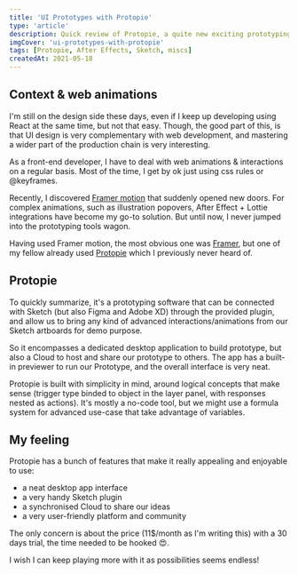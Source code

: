 ```yaml
---
title: 'UI Prototypes with Protopie'
type: 'article'
description: Quick review of Protopie, a quite new exciting prototyping tool!
imgCover: 'ui-prototypes-with-protopie'
tags: [Protopie, After Effects, Sketch, miscs]
createdAt: 2021-05-18
---
```


## Context & web animations

I'm still on the design side these days, even if I keep up developing using React at the same time, but not that easy. Though, the good part of this, is that UI design is very complementary with web development, and mastering a wider part of the production chain is very interesting.

As a front-end developer, I have to deal with web animations & interactions on a regular basis. Most of the time, I get by ok just using css rules or @keyframes. 

Recently, I discovered [Framer motion](https://www.framer.com/motion/) that suddenly opened new doors. For complex animations, such as illustration popovers, After Effect + Lottie integrations have become my go-to solution. But until now, I never jumped into the prototyping tools wagon.

Having used Framer motion, the most obvious one was [Framer](https://www.framer.com/), but one of my fellow already used [Protopie](https://www.protopie.io/) which I previously never heard of.

## Protopie

To quickly summarize, it's a prototyping software that can be connected with Sketch (but also Figma and Adobe XD) through the provided plugin, and allow us to bring any kind of advanced interactions/animations from our Sketch artboards for demo purpose.

So it encompasses a dedicated desktop application to build prototype, but also a Cloud to host and share our prototype to others. The app has a built-in previewer to run our Prototype, and the overall interface is very neat.

Protopie is built with simplicity in mind, around logical concepts that make sense (trigger type binded to object in the layer panel, with responses nested as actions). It's mostly a no-code tool, but we might use a formula system for advanced use-case that take advantage of variables.

## My feeling

Protopie has a bunch of features that make it really appealing and enjoyable to use: 

- a neat desktop app interface
- a very handy Sketch plugin
- a synchronised Cloud to share our ideas
- a very user-friendly platform and community

The only concern is about the price (11$/month as I'm writing this) with a 30 days trial, the time needed to be hooked 😍.

I wish I can keep playing more with it as possibilities seems endless!

